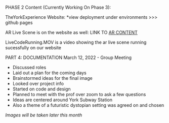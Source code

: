 PHASE 2 Content (Currently Working On Phase 3): 

TheYorkExperience Website: *view deployment under environments >>> github pages

AR Live Scene is on the website as well:
LINK TO [AR CONTENT](docs/website/pages/custom-glTF3.html)

LiveCodeRunning.MOV is a video showing the ar live scene running sucessfully on our website

PART 4: DOCUMENTATION
March 12, 2022 - Group Meeting
- Discussed roles
- Laid out a plan for the coming days
- Brainstormed ideas for the final image
- Looked over project info 
- Started on code and design
- Planned to meet with the prof over zoom to ask a few questions
- Ideas are centered around York Subway Station
- Also a theme of a futuristic dystopian setting was agreed on and chosen 

*Images will be taken later this month*
